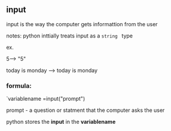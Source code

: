 ## input 
input is the way the computer gets informattion from the user 

notes: python inttially treats input as a `string ` type 

ex.

5--> "5"

today is monday --> today is monday 

### formula:
`variablename =input("prompt")

prompt - a question or statment that the computer asks the user 

python stores the __input__ in the __variablename__